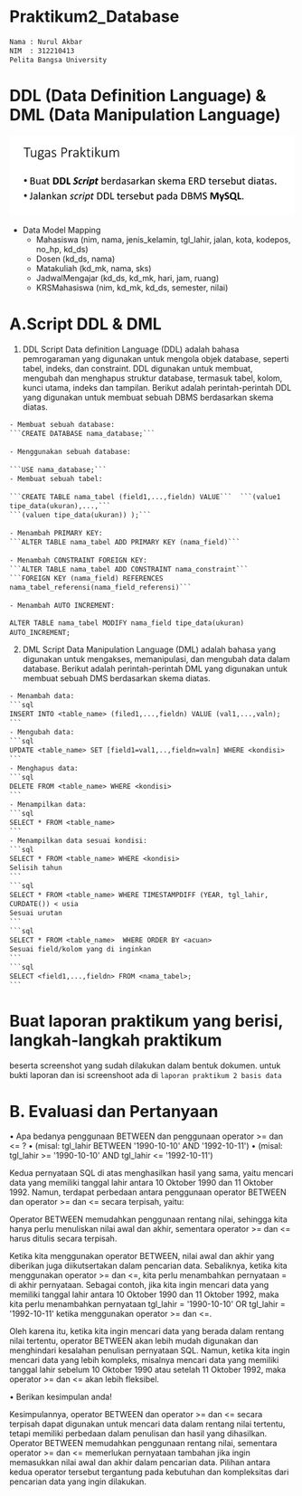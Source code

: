 # Praktikum2_Database
```
Nama : Nurul Akbar
NIM  : 312210413
Pelita Bangsa University
```
# DDL (Data Definition Language) & DML (Data Manipulation Language)
![img](gambar/27.png)


- Data Model Mapping
    - Mahasiswa (nim, nama, jenis_kelamin, tgl_lahir, jalan, kota, kodepos, no_hp, kd_ds)
    - Dosen (kd_ds, nama)
    - Matakuliah (kd_mk, nama, sks)
    - JadwalMengajar (kd_ds, kd_mk, hari, jam, ruang)
    - KRSMahasiswa (nim, kd_mk, kd_ds, semester, nilai)

# A.Script DDL & DML
  1. DDL Script
    Data definition Language (DDL) adalah bahasa pemrogaraman yang digunakan untuk mengola objek database, seperti tabel, indeks, dan constraint. DDL digunakan untuk membuat, mengubah dan menghapus struktur database, termasuk tabel, kolom, kunci utama, indeks dan tampilan.
    Berikut adalah perintah-perintah DDL yang digunakan untuk membuat sebuah DBMS berdasarkan skema diatas.
   
    - Membuat sebuah database:
    ```CREATE DATABASE nama_database;```

    - Menggunakan sebuah database:

    ```USE nama_database;```
    - Membuat sebuah tabel:

    ```CREATE TABLE nama_tabel (field1,...,fieldn) VALUE```  ```(value1 tipe_data(ukuran),...,```
    ```(valuen tipe_data(ukuran)) );```
    
    - Menambah PRIMARY KEY:
    ```ALTER TABLE nama_tabel ADD PRIMARY KEY (nama_field)```

    - Menambah CONSTRAINT FOREIGN KEY:
    ```ALTER TABLE nama_tabel ADD CONSTRAINT nama_constraint```
    ```FOREIGN KEY (nama_field) REFERENCES nama_tabel_referensi(nama_field_referensi)```
    
    - Menambah AUTO INCREMENT:
   ```ALTER TABLE nama_tabel MODIFY nama_field tipe_data(ukuran) AUTO_INCREMENT;```

  2. DML Script 
  Data Manipulation Language (DML) adalah bahasa yang digunakan untuk mengakses, memanipulasi, dan mengubah data dalam database. Berikut adalah perintah-perintah DML yang digunakan untuk membuat sebuah DMS berdasarkan skema diatas.

    - Menambah data:
    ```sql
    INSERT INTO <table_name> (filed1,...,fieldn) VALUE (val1,...,valn);
    ```
    - Mengubah data:
    ```sql
    UPDATE <table_name> SET [field1=val1,..,fieldn=valn] WHERE <kondisi>
    ```
    - Menghapus data:
    ```sql
    DELETE FROM <table_name> WHERE <kondisi>
    ```
    - Menampilkan data:
    ```sql
    SELECT * FROM <table_name>
    ```
    - Menampilkan data sesuai kondisi:
    ```sql
    SELECT * FROM <table_name> WHERE <kondisi>
    Selisih tahun
    ```
    ```sql
    SELECT * FROM <table_name> WHERE TIMESTAMPDIFF (YEAR, tgl_lahir, CURDATE()) < usia
    Sesuai urutan
    ```
    ```sql
    SELECT * FROM <table_name>  WHERE ORDER BY <acuan>
    Sesuai field/kolom yang di inginkan
    ```
    ```sql
    SELECT <field1,...,fieldn> FROM <nama_tabel>;
    ```

# Buat laporan praktikum yang berisi, langkah-langkah praktikum
beserta screenshot yang sudah dilakukan dalam bentuk dokumen.
untuk bukti laporan dan isi screenshoot ada di `laporan praktikum 2 basis data`
# B. Evaluasi dan Pertanyaan

• Apa bedanya penggunaan BETWEEN dan penggunaan operator >=
dan <= ?
• (misal: tgl_lahir BETWEEN '1990-10-10' AND '1992-10-11')
• (misal: tgl_lahir >= '1990-10-10' AND tgl_lahir <= '1992-10-11')

Kedua pernyataan SQL di atas menghasilkan hasil yang sama, yaitu mencari data yang memiliki tanggal lahir antara 10 Oktober 1990 dan 11 Oktober 1992. Namun, terdapat perbedaan antara penggunaan operator BETWEEN dan operator >= dan <= secara terpisah, yaitu:

Operator BETWEEN memudahkan penggunaan rentang nilai, sehingga kita hanya perlu menuliskan nilai awal dan akhir, sementara operator >= dan <= harus ditulis secara terpisah.

Ketika kita menggunakan operator BETWEEN, nilai awal dan akhir yang diberikan juga diikutsertakan dalam pencarian data. Sebaliknya, ketika kita menggunakan operator >= dan <=, kita perlu menambahkan pernyataan = di akhir pernyataan. Sebagai contoh, jika kita ingin mencari data yang memiliki tanggal lahir antara 10 Oktober 1990 dan 11 Oktober 1992, maka kita perlu menambahkan pernyataan tgl_lahir = '1990-10-10' OR tgl_lahir = '1992-10-11' ketika menggunakan operator >= dan <=.

Oleh karena itu, ketika kita ingin mencari data yang berada dalam rentang nilai tertentu, operator BETWEEN akan lebih mudah digunakan dan menghindari kesalahan penulisan pernyataan SQL. Namun, ketika kita ingin mencari data yang lebih kompleks, misalnya mencari data yang memiliki tanggal lahir sebelum 10 Oktober 1990 atau setelah 11 Oktober 1992, maka operator >= dan <= akan lebih fleksibel.

• Berikan kesimpulan anda!

Kesimpulannya, operator BETWEEN dan operator >= dan <= secara terpisah dapat digunakan untuk mencari data dalam rentang nilai tertentu, tetapi memiliki perbedaan dalam penulisan dan hasil yang dihasilkan. Operator BETWEEN memudahkan penggunaan rentang nilai, sementara operator >= dan <= memerlukan pernyataan tambahan jika ingin memasukkan nilai awal dan akhir dalam pencarian data. Pilihan antara kedua operator tersebut tergantung pada kebutuhan dan kompleksitas dari pencarian data yang ingin dilakukan.

